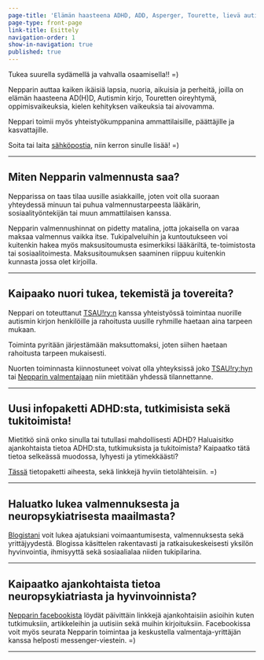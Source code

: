 ```yaml
---
page-title: 'Elämän haasteena ADHD, ADD, Asperger, Tourette, lievä autismi?'
page-type: front-page
link-title: Esittely
navigation-order: 1
show-in-navigation: true
published: true
---
```













Tukea suurella sydämellä ja vahvalla osaamisella!! =)

Nepparin auttaa kaiken ikäisiä lapsia, nuoria, aikuisia ja perheitä, joilla on elämän haasteena AD(H)D, Autismin kirjo, Touretten oireyhtymä, oppimisvaikeuksia, kielen kehityksen vaikeuksia tai aivovamma. 

Neppari toimii myös yhteistyökumppanina ammattilaisille, päättäjille ja kasvattajille.

Soita tai laita [sähköpostia](/ota-yhteytta), niin kerron sinulle lisää! =)

___

## Miten Nepparin valmennusta saa?

Nepparissa on taas tilaa uusille asiakkaille, joten voit olla suoraan yhteydessä minuun tai puhua valmennustarpeesta lääkärin, sosiaalityöntekijän tai muun ammattilaisen kanssa.

Nepparin valmennushinnat on pidetty matalina, jotta jokaisella on varaa maksaa valmennus vaikka itse. Tukipalveluihin ja kuntoutukseen voi kuitenkin hakea myös maksusitoumusta esimerkiksi lääkäriltä, te-toimistosta tai sosiaalitoimesta. Maksusitoumuksen saaminen riippuu kuitenkin kunnasta jossa olet kirjoilla.

___

## Kaipaako nuori tukea, tekemistä ja tovereita?

Neppari on toteuttanut [TSAU!ry:n](http://www.tsau.net/) kanssa yhteistyössä toimintaa nuorille autismin kirjon henkilöille ja rahoitusta uusille ryhmille haetaan aina tarpeen mukaan.

Toiminta pyritään järjestämään maksuttomaksi, joten siihen haetaan rahoitusta tarpeen mukaisesti.

Nuorten toiminnasta kiinnostuneet voivat olla yhteyksissä joko [TSAU!ry:hyn](http://www.tsau.net/) tai [Nepparin valmentajaan](/ota-yhteytta) niin mietitään yhdessä tilannettanne.

___

## Uusi infopaketti ADHD:sta, tutkimisista sekä tukitoimista!

Mietitkö sinä onko sinulla tai tutullasi mahdollisesti ADHD?
Haluaisitko ajankohtaista tietoa ADHD:sta, tutkimuksista ja tukitoimista?
Kaipaatko tätä tietoa selkeässä muodossa, lyhyesti ja ytimekkäästi?

[Tässä](/pieni-adhd-infopaketti) tietopaketti aiheesta, sekä linkkejä hyviin tietolähteisiin. =)

___

## Haluatko lukea valmennuksesta ja neuropsykiatrisesta maailmasta?

[Blogistani](/blogi) voit lukea ajatuksiani voimaantumisesta, valmennuksesta sekä yrittäjyydestä. Blogissa käsittelen rakentavasti ja ratkaisukeskeisesti yksilön hyvinvointia, ihmisyyttä sekä sosiaalialaa niiden tukipilarina.

___

## Kaipaatko ajankohtaista tietoa neuropsykiatriasta ja hyvinvoinnista?

[Nepparin facebookista](https://facebook.com/valmennuskeskus.neppari) löydät päivittäin linkkejä ajankohtaisiin asioihin kuten tutkimuksiin, artikkeleihin ja uutisiin sekä muihin kirjoituksiin. Facebookissa voit myös seurata Nepparin toimintaa ja keskustella valmentaja-yrittäjän kanssa helposti messenger-viestein. =)

___
